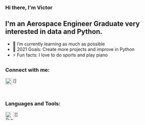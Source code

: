 ### Hi there, I'm Victor 

## I'm an Aerospace Engineer Graduate very interested in data and Python.
- 🌱 I’m currently learning as much as possible
- 🥅 2021 Goals: Create more projects and improve in Python
- ⚡ Fun facts: I love to do sports and play piano

### Connect with me:

[<img align="left" alt="victor17h | LinkedIn" width="22px" src="server.png" />]

<br />

### Languages and Tools:

[<img align="left" alt="Python" width="26px" src="C:\Users\Windows 10\1200px-Python-logo-notext.svg.ico" />]

